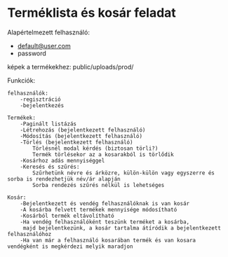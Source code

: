 # Terméklista és kosár feladat
Alapértelmezett felhasználó:
- default@user.com
- password

képek a termékekhez:
public/uploads/prod/

Funkciók:

    felhasználók:
        -regisztráció
        -bejelentkezés
    
    Termékek:
        -Paginált listázás
        -Létrehozás (bejelentkezett felhasználó)
        -Módosítás (bejelentkezett felhasználó)
        -Törlés (bejelentkezett felhasználó)
            Törlésnél modal kérdés (biztosan törli?)
            Termék törlésekor az a kosarakból is törlődik
        -Kosárhoz adás mennyiséggel
        -Keresés és szűrés:
            Szűrhetünk névre és árközre, külön-külön vagy egyszerre és sorba is rendezhetjük név/ár alapján
            Sorba rendezés szűrés nélkül is lehetséges

    Kosár:
        -Bejelentkezett és vendég felhasználóknak is van kosár
        -A kosárba felvett termékek mennyisége módosítható
        -Kosárból termék eltávolítható
        -Ha vendég felhasználóként teszünk terméket a kosárba,
         majd bejelentkezünk, a kosár tartalma átíródik a bejelentkezett felhasználóhoz
        -Ha van már a felhasználó kosarában termék és van kosara vendégként is megkérdezi melyik maradjon




